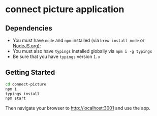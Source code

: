 # connect picture application

## Dependencies
- You must have `node` and `npm` installed (via `brew install node` or [NodeJS.org](https://nodejs.org/en/));
- You must also have `typings` installed globally via `npm i -g typings`
- Be sure that you have `typings` version `1.x`

## Getting Started


```bash
cd connect-picture
npm i
typings install
npm start
```

Then navigate your browser to [http://localhost:3001](http://localhost:3001) and use the app.
